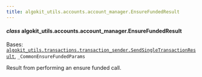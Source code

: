```yaml
---
title: algokit_utils.accounts.account_manager.EnsureFundedResult
---
```


#### _class_ algokit_utils.accounts.account_manager.EnsureFundedResult

Bases: [`algokit_utils.transactions.transaction_sender.SendSingleTransactionResult`](/reference/algokit-utils-py/api/transactions/transaction_sender/sendsingletransactionresult/#algokit_utils.transactions.transaction_sender.SendSingleTransactionResult), `_CommonEnsureFundedParams`

Result from performing an ensure funded call.
